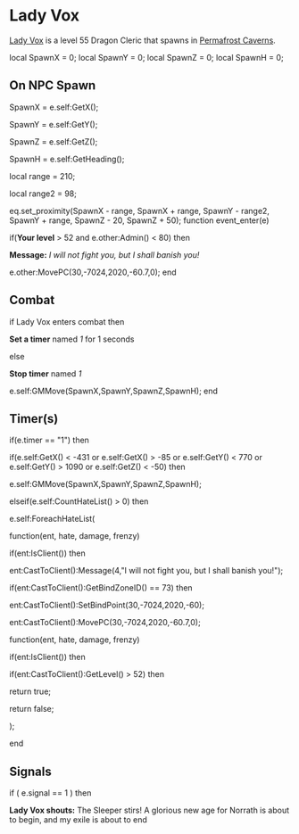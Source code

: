 # Lady Vox



[Lady Vox](/npc/73057) is a level 55 Dragon Cleric that spawns in [Permafrost Caverns](/zone/73).



local SpawnX = 0;
local SpawnY = 0;
local SpawnZ = 0;
local SpawnH = 0;



## On NPC Spawn

SpawnX = e.self:GetX();

SpawnY = e.self:GetY();

SpawnZ = e.self:GetZ();

SpawnH = e.self:GetHeading();

local range = 210;

local range2 = 98;

eq.set_proximity(SpawnX - range, SpawnX + range, SpawnY - range2, SpawnY + range, SpawnZ - 20, SpawnZ + 50);
function event_enter(e)

if(**Your level** > 52 and e.other:Admin() < 80) then


**Message:** <span class="text-warning">*I will not fight you, but I shall banish you!*</span>


e.other:MovePC(30,-7024,2020,-60.7,0); 
end



## Combat

if Lady Vox enters combat  then


**Set a timer** named *1* for 1 seconds

else


**Stop timer** named *1*


e.self:GMMove(SpawnX,SpawnY,SpawnZ,SpawnH);
end



## Timer(s)

if(e.timer == "1") then


if(e.self:GetX() < -431 or e.self:GetX() > -85 or e.self:GetY() < 770 or e.self:GetY() > 1090 or e.self:GetZ()  < -50) then



e.self:GMMove(SpawnX,SpawnY,SpawnZ,SpawnH);


elseif(e.self:CountHateList() > 0) then



e.self:ForeachHateList(




function(ent, hate, damage, frenzy)





if(ent:IsClient()) then






ent:CastToClient():Message(4,"I will not fight you, but I shall banish you!");






if(ent:CastToClient():GetBindZoneID() == 73) then







ent:CastToClient():SetBindPoint(30,-7024,2020,-60);











ent:CastToClient():MovePC(30,-7024,2020,-60.7,0);












function(ent, hate, damage, frenzy)





if(ent:IsClient()) then






if(ent:CastToClient():GetLevel() > 52) then







return true;














return false;






);

end



## Signals

if ( e.signal == 1 ) then


**Lady Vox shouts:** <span class="text-danger">The Sleeper stirs!  A glorious new age for Norrath is about to begin, and my exile is about to</span>
end
